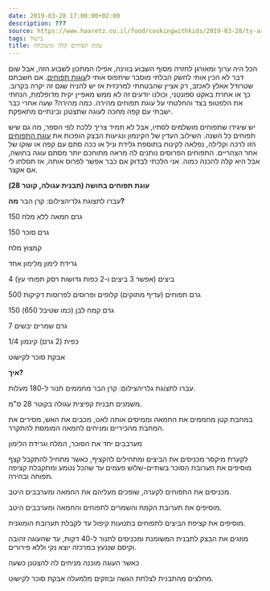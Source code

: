 ```yaml
---
date: 2019-03-28 17:00:00+02:00
description: ???
source: https://www.haaretz.co.il/food/cookingwithkids/2019-03-28/ty-article/0000017f-f8e4-d47e-a37f-f9fcbfe70000
tags: בישול
title: עוגת תפוחים קלה ומשובחה
---
```


הכל היה ערוך ומאורגן לחזרה מסוף השבוע בווינה, אפילו המתכון לשבוע הזה, אבל שום דבר לא הכין אותי לחשק הבלתי מוסבר שיתפוס אותי ל[עוגות תפוחים](/travel/travel-europe/austria/2015-06-03/ty-article/0000017f-e33b-d7b2-a77f-e33f8cc10000). אם חשבתם שטרודל אאלץ לאכזב, רק אציין שהבטחתי למרכזית אז יש להניח שגם זה יקרה בקרוב. כך או אחרת באקט ספונטני, וכולנו יודעים זה לא ממש מאפיין יקית מדופלמת, הנחתי את הלפטופ בצד והחלטתי על עוגת תפוחים מהירה. כמה מהירה? שעה אחרי כבר ישבתי עם קפה מחכה לעוגה שתצטנן ובינתיים מתאפקת. 

יש שיגידו שתפוחים מושלמים לסתיו, אבל לא תמיד צריך ללכת לפי הספר, מה גם שיש תפוחים כל השנה. השילוב העדין של הקינמון ונגיעות הבצק הופכות את [עוגת התפוחים](/food/10-recipes/2019-12-11/ty-article-magazine/0000017f-f76b-d5bd-a17f-f77b41cf0000) הזו לרכה וקלילה, נפלאה לקינוח בתוספת גלידת וניל או ככה סתם עם קפה או שוקו של אחר הצהריים. התפוחים הפרוסים נותנים לה מראה מתוחכם יותר מסתם עוגה בחושה, אבל היא קלה להכנה כמוה. אני הלכתי לבדוק אם כבר אפשר לפרוס אותה, אז תסלחו לי אם אקצר. 

**עוגת תפוחים בחושה (תבנית עגולה, קוטר 28)**  

 עברו לתצוגת גלריהצילום: קרן הבר **מה?** 

150 גרם חמאה ללא מלח 

150 גרם סוכר 

קמצוץ מלח 

גרידת לימון מלימון אחד 

4 ביצים (אפשר 3 ביצים ו-2 כפות גדושות רסק תפוחי עץ) 

500 גרם תפוחים (עדיף מתוקים) קלופים ופרוסים לפרוסות דקיקות 

150 גרם קמח לבן (כמו שטיבל 650) 

7 גרם שמרים יבשים 

1/4 כפית (2 גרם) קינמון 

אבקת סוכר לקישוט 

**איך?** 

 עברו לתצוגת גלריהצילום: קרן הבר מחממים תנור ל-180 מעלות. 

משמנים תבנית קפיצית עגולה בקוטר 28 ס"מ. 

במחבת קטן מחממים את החמאה וממיסים אותה לאט, מכבים את האש, מסירים את המחבת מהכיריים ומניחים לחמאה המומסת להתקרר. 

מערבבים יחד את הסוכר, המלח וגרידת הלימון 

לקערת מיקסר מכניסים את הביצים ומתחילים להקציף, כאשר מתחיל להתקבל קצף מוסיפים את תערובת הסוכר בשתיים-שלוש פעמים עד שהכל נטמע ומתקבלת קציפה תפוחה ובהירה. 

מכניסים את התפוחים לקערה, שופכים מעליהם את החמאה ומערבבים היטב. 

מוסיפים את תערובת הקמח והשמרים לתפוחים והחמאה ומערבבים היטב. 

מוסיפים את קציפת הביצים לתפוחים בתנועות קיפול עד לקבלת תערובת הומוגנית. 

מוזגים את הבצק לתבנית המשומנת ומכניסים לתנור ל-40 דקות, עד שהעוגה זהובה וקיסם שננעץ במרכזה יוצא נקי וללא פירורים. 

כאשר העוגה מוכנה מניחים לה להצטנן כשעה 

מחלצים מהתבנית לצלחת הגשה ובוזקים מלמעלה אבקת סוכר לקישוט.